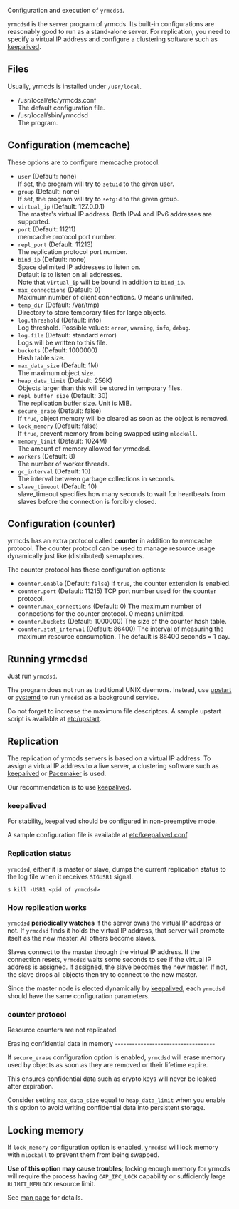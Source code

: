 Configuration and execution of `yrmcdsd`.

`yrmcdsd` is the server program of yrmcds.  Its built-in configurations are
reasonably good to run as a stand-alone server.  For replication, you need
to specify a virtual IP address and configure a clustering software such as
[keepalived][].

Files
-----

Usually, yrmcds is installed under `/usr/local`.

* /usr/local/etc/yrmcds.conf  
    The default configuration file.
* /usr/local/sbin/yrmcdsd  
    The program.

Configuration (memcache)
------------------------

These options are to configure memcache protocol:

* `user` (Default: none)  
    If set, the program will try to `setuid` to the given user.
* `group` (Default: none)  
    If set, the program will try to `setgid` to the given group.
* `virtual_ip` (Default: 127.0.0.1)  
    The master's virtual IP address.
    Both IPv4 and IPv6 addresses are supported.
* `port` (Default: 11211)  
    memcache protocol port number.
* `repl_port` (Default: 11213)  
    The replication protocol port number.
* `bind_ip` (Default: none)  
    Space delimited IP addresses to listen on.  
    Default is to listen on all addresses.  
    Note that `virtual_ip` will be bound in addition to `bind_ip`.
* `max_connections` (Default: 0)  
    Maximum number of client connections.  0 means unlimited.
* `temp_dir` (Default: /var/tmp)  
    Directory to store temporary files for large objects.
* `log.threshold` (Default: info)  
    Log threshold.  Possible values: `error`, `warning`, `info`, `debug`.
* `log.file` (Default: standard error)  
    Logs will be written to this file.
* `buckets` (Default: 1000000)  
    Hash table size.
* `max_data_size` (Default: 1M)  
    The maximum object size.
* `heap_data_limit` (Default: 256K)  
    Objects larger than this will be stored in temporary files.
* `repl_buffer_size` (Default: 30)  
    The replication buffer size.  Unit is MiB.
* `secure_erase` (Default: false)  
    If `true`, object memory will be cleared as soon as the object is removed.
* `lock_memory` (Default: false)  
    If `true`, prevent memory from being swapped using `mlockall`.
* `memory_limit` (Default: 1024M)  
    The amount of memory allowed for yrmcdsd.
* `workers` (Default: 8)  
    The number of worker threads.
* `gc_interval` (Default: 10)  
    The interval between garbage collections in seconds.
* `slave_timeout` (Default: 10)  
    slave_timeout specifies how many seconds to wait for heartbeats from slaves before the connection is forcibly closed.


Configuration (counter)
------------------------

yrmcds has an extra protocol called **counter** in addition to memcache
protocol.  The counter protocol can be used to manage resource usage
dynamically just like (distributed) semaphores.

The counter protocol has these configuration options:

* `counter.enable` (Default: `false`)
    If `true`, the counter extension is enabled.
* `counter.port` (Default: 11215)
    TCP port number used for the counter protocol.
* `counter.max_connections` (Default: 0)
    The maximum number of connections for the counter protocol.
    0 means unlimited.
* `counter.buckets` (Default: 1000000)
    The size of the counter hash table.
* `counter.stat_interval` (Default: 86400)
    The interval of measuring the maximum resource consumption.
    The default is 86400 seconds = 1 day.

Running yrmcdsd
---------------

Just run `yrmcdsd`.

The program does not run as traditional UNIX daemons.
Instead, use [upstart][] or [systemd][] to run `yrmcdsd` as a background service.

Do not forget to increase the maximum file descriptors.
A sample upstart script is available at [etc/upstart](https://github.com/cybozu/yrmcds/blob/master/etc/upstart).

Replication
-----------

The replication of yrmcds servers is based on a virtual IP address.
To assign a virtual IP address to a live server, a clustering software
such as [keepalived][] or [Pacemaker][pacemaker] is used.

Our recommendation is to use [keepalived][].

### keepalived

For stability, keepalived should be configured in non-preemptive mode.

A sample configuration file is available at [etc/keepalived.conf](https://github.com/cybozu/yrmcds/blob/master/etc/keepalived.conf).

### Replication status

`yrmcdsd`, either it is master or slave, dumps the current replication
status to the log file when it receives `SIGUSR1` signal.

```
$ kill -USR1 <pid of yrmcdsd>
```

### How replication works

`yrmcdsd` **periodically watches** if the server owns the virtual IP address
or not.  If `yrmcdsd` finds it holds the virtual IP address, that server
will promote itself as the new master.  All others become slaves.

Slaves connect to the master through the virtual IP address.  If the
connection resets, `yrmcdsd` waits some seconds to see if the virtual IP
address is assigned.  If assigned, the slave becomes the new master.  If
not, the slave drops all objects then try to connect to the new master.

Since the master node is elected dynamically by [keepalived][], each
`yrmcdsd` should have the same configuration parameters.

### counter protocol

Resource counters are not replicated.

<a name="secure_erase" />
Erasing confidential data in memory
-----------------------------------

If `secure_erase` configuration option is enabled, `yrmcdsd` will erase
memory used by objects as soon as they are removed or their lifetime
expire.

This ensures confidential data such as crypto keys will never be leaked
after expiration.

Consider setting `max_data_size` equal to `heap_data_limit` when you
enable this option to avoid writing confidential data into persistent
storage.

Locking memory
--------------

If `lock_memory` configuration option is enabled, `yrmcdsd` will lock
memory with `mlockall` to prevent them from being swapped.

**Use of this option may cause troubles**; locking enough memory for
yrmcds will require the process having `CAP_IPC_LOCK` capability or
sufficiently large `RLIMIT_MEMLOCK` resource limit.

See [man page][mlockall] for details.


[keepalived]: http://www.keepalived.org/
[pacemaker]: http://clusterlabs.org/wiki/Main_Page
[upstart]: http://upstart.ubuntu.com/
[systemd]: http://www.freedesktop.org/wiki/Software/systemd/
[mlockall]: http://manpages.ubuntu.com/manpages/trusty/en/man2/mlockall.2.html
